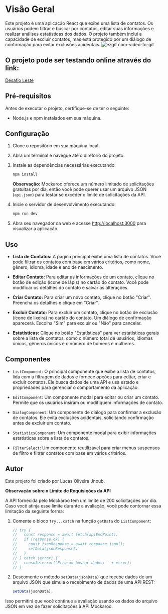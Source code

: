 # Visão Geral
Este projeto é uma aplicação React que exibe uma lista de contatos. Os usuários podem filtrar e buscar por contatos, editar suas informações e realizar análises estatísticas dos dados. O projeto também inclui a capacidade de excluir contatos, mas está protegido por um diálogo de confirmação para evitar exclusões acidentais.
![ezgif com-video-to-gif](https://github.com/LucasJnoub/desafio/assets/122225478/7d284a6b-b4d2-4674-b2fb-7d6b23184baa)

## O projeto pode ser testando online através do link:
[Desafio Leste](https://leste-desafio-tecnico.vercel.app/)

## Pré-requisitos
Antes de executar o projeto, certifique-se de ter o seguinte:

- Node.js e npm instalados em sua máquina.

## Configuração

1. Clone o repositório em sua máquina local.

2. Abra um terminal e navegue até o diretório do projeto.

3. Instale as dependências necessárias executando:

   ```bash
   npm install
   ```

   **Observação:** Mockaroo oferece um número limitado de solicitações gratuitas por dia, então você pode querer usar um arquivo JSON (`api.json`) para testar se exceder o limite de solicitações da API.

4. Inicie o servidor de desenvolvimento executando:

   ```bash
   npm run dev
   ```

5. Abra seu navegador da web e acesse [http://localhost:3000](http://localhost:3000) para visualizar a aplicação.

## Uso

- **Lista de Contatos:** A página principal exibe uma lista de contatos. Você pode filtrar os contatos com base em vários critérios, como nome, gênero, idioma, idade e ano de nascimento.

- **Editar Contato:** Para editar as informações de um contato, clique no botão de edição (ícone de lápis) no cartão do contato. Você pode modificar os detalhes do contato e salvar as alterações.

- **Criar Contato:** Para criar um novo contato, clique no botão "Criar". Preencha os detalhes e clique em "Criar".

- **Excluir Contato:** Para excluir um contato, clique no botão de exclusão (ícone de lixeira) no cartão do contato. Um diálogo de confirmação aparecerá. Escolha "Sim" para excluir ou "Não" para cancelar.

- **Estatísticas:** Clique no botão "Estatísticas" para ver estatísticas gerais sobre a lista de contatos, como o número total de usuários, idiomas únicos, gêneros únicos e o número de homens e mulheres.

## Componentes

- `ListComponent`: O principal componente que exibe a lista de contatos, lida com a filtragem de dados e fornece opções para editar, criar e excluir contatos. Ele busca dados de uma API e usa estado e propriedades para gerenciar o comportamento da aplicação.

- `EditComponent`: Um componente modal para editar ou criar um contato. Permite que os usuários insiram ou modifiquem informações de contato.

- `DialogComponent`: Um componente de diálogo para confirmar a exclusão de contatos. Ele evita exclusões acidentais, solicitando confirmação antes de excluir um contato.

- `StatisticsComponent`: Um componente modal para exibir informações estatísticas sobre a lista de contatos.

- `FilterSelect`: Um componente reutilizável para criar menus suspensos de filtro e filtrar contatos com base em vários critérios.

## Autor

Este projeto foi criado por Lucas Oliveira Jnoub.

**Observação sobre o Limite de Requisições da API**

A API fornecida pelo Mockaroo tem um limite de 200 solicitações por dia. Caso você atinja esse limite durante a avaliação, você pode contornar essa limitação da seguinte forma:

1. Comente o bloco `try...catch` na função `getData` do `ListComponent`:

   ```javascript
   // try {
   //   const response = await fetch(apiEndPoint);
   //   if (response.ok) {
   //     const jsonResponse = await response.json();
   //     setData(jsonResponse);
   //   }
   // } catch (error) {
   //   console.error('Erro ao buscar dados: ' + error);
   // }
   ```

2. Descomente o método `setData(jsonData)` que recebe dados de um arquivo JSON que simula o recebimento de dados de uma API REST:

   ```javascript
   setData(jsonData);
   ```

Isso permitirá que você continue a avaliação usando os dados do arquivo JSON em vez de fazer solicitações à API Mockaroo.
